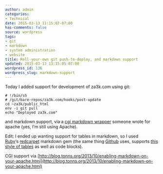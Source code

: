 ```yaml
---
author: admin
categories:
- Technical
date: 2015-03-13 11:15:07-07:00
has-comments: false
source: wordpress
tags:
- git
- markdown
- system administration
- website
title: Roll-your-own git push-to-deploy, and markdown support
updated: 2015-03-13 13:15:05-07:00
wordpress_id: 136
wordpress_slug: markdown-support
---
```

Today I added support for development of za3k.com using git:

```
# !/bin/sh
# /git/bare-repos/za3k.com/hooks/post-update
cd ~za3k/public_html
env -i git pull
echo "Deployed za3k.com"
```

and markdown support, via a [cgi markdown wrapper](https://github.com/alue/markdown-handler/blob/master/README.md) someone wrote for apache (yes, I’m still using Apache).

Edit: I ended up wanting support for tables in markdown, so I used [Ruby](https://www.ruby-lang.org/)‘s [redcarpet](https://github.com/vmg/redcarpet) markdown gem (the same thing [Github](https://github.com/) uses, supports [this style of tables](http://www.tablesgenerator.com/markdown_tables) as well as code blocks).

CGI support via [http://blog.tonns.org/2013/10/enabling-markdown-on-your-apache.html](http://blog.tonns.org/2013/10/enabling-markdown-on-your-apache.html)
